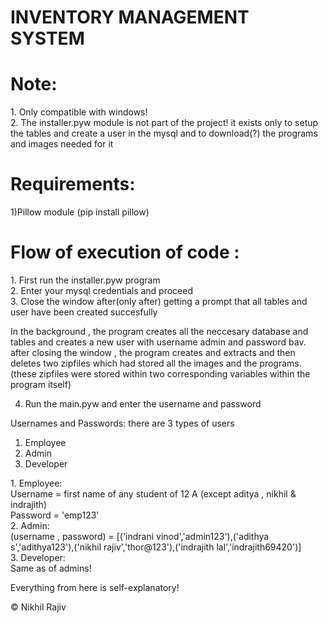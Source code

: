 # INVENTORY MANAGEMENT SYSTEM
# Note:
<p>
1. Only compatible with windows!<br>
2. The installer.pyw module is not part of the project! it exists only to setup the tables and create a user in the mysql and to download(?) the programs and images needed for it
</p>

# Requirements:

1)Pillow module (pip install pillow)

# Flow of execution of code :
<p>
1. First run the installer.pyw program <br>
2. Enter your mysql credentials and proceed <br>
3. Close the window after(only after) getting a prompt that all tables and user have been created succesfully <br>

In the background , the program creates all the neccesary database and tables and creates a new user with username admin and password bav. after closing the window , the program creates and extracts and then deletes two zipfiles which had stored all the images and the programs. (these zipfiles were stored within two corresponding variables within the program itself)

4. Run the main.pyw and enter the username and password
</p>
<p>Usernames and Passwords: there are 3 types of users<br>
<ol>
<li>Employee <br></li><li>Admin <br></li><li>Developer</li>
</ol>
</p>
<p>
1. Employee: <br>Username = first name of any student of 12 A (except aditya , nikhil & indrajith) <br>   Password = 'emp123' <br>
2. Admin: <br>(username , password) = [('indrani vinod','admin123'),('adithya s','adithya123'),('nikhil rajiv','thor@123'),('indrajith lal','indrajith69420')] <br>
3. Developer: <br>Same as of admins! <br>
</p>

Everything from here is self-explanatory!

© Nikhil Rajiv
